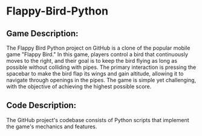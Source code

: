 # Flappy-Bird-Python

## Game Description:
The Flappy Bird Python project on GitHub is a clone of the popular mobile game "Flappy Bird." In this game, players control a bird that continuously moves to the right, and their goal is to keep the bird flying as long as possible without colliding with pipes. The primary interaction is pressing the spacebar to make the bird flap its wings and gain altitude, allowing it to navigate through openings in the pipes. The game is simple yet challenging, with the objective of achieving the highest possible score.

## Code Description:
The GitHub project's codebase consists of Python scripts that implement the game's mechanics and features. 
